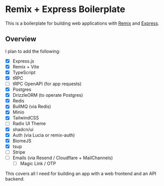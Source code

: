 # Remix + Express Boilerplate

This is a boilerplate for building web applications with [Remix](https://remix.run) and [Express](https://expressjs.com/).

## Overview

I plan to add the following:

- [x] Express.js
- [x] Remix + Vite
- [x] TypeScript
- [x] tRPC
- [ ] tRPC OpenAPI (for app requests)
- [x] Postgres
- [x] DrizzleORM (to operate Postgres)
- [x] Redis
- [x] BullMQ (via Redis)
- [x] Minio
- [x] TailwindCSS
- [ ] Radix UI Theme
- [x] shadcn/ui
- [x] Auth (via Lucia or remix-auth)
- [x] BiomeJS
- [x] tsup
- [ ] Stripe
- [ ] Emails (via Resend / Cloudflare + MailChannels)
  - [ ] Magic Link / OTP

This covers all I need for building an app with a web frontend and an API backend.